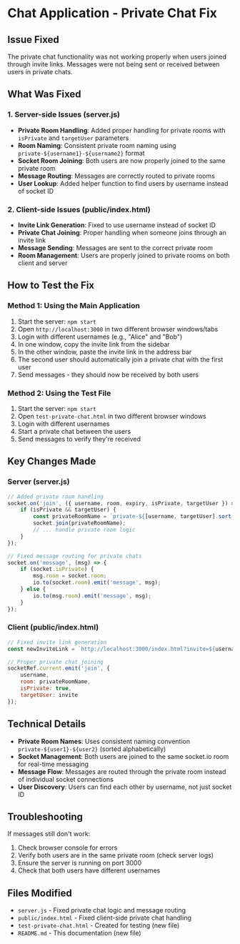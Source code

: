 # Chat Application - Private Chat Fix

## Issue Fixed
The private chat functionality was not working properly when users joined through invite links. Messages were not being sent or received between users in private chats.

## What Was Fixed

### 1. Server-side Issues (server.js)
- **Private Room Handling**: Added proper handling for private rooms with `isPrivate` and `targetUser` parameters
- **Room Naming**: Consistent private room naming using `private-${username1}-${username2}` format
- **Socket Room Joining**: Both users are now properly joined to the same private room
- **Message Routing**: Messages are correctly routed to private rooms
- **User Lookup**: Added helper function to find users by username instead of socket ID

### 2. Client-side Issues (public/index.html)
- **Invite Link Generation**: Fixed to use username instead of socket ID
- **Private Chat Joining**: Proper handling when someone joins through an invite link
- **Message Sending**: Messages are sent to the correct private room
- **Room Management**: Users are properly joined to private rooms on both client and server

## How to Test the Fix

### Method 1: Using the Main Application
1. Start the server: `npm start`
2. Open `http://localhost:3000` in two different browser windows/tabs
3. Login with different usernames (e.g., "Alice" and "Bob")
4. In one window, copy the invite link from the sidebar
5. In the other window, paste the invite link in the address bar
6. The second user should automatically join a private chat with the first user
7. Send messages - they should now be received by both users

### Method 2: Using the Test File
1. Start the server: `npm start`
2. Open `test-private-chat.html` in two different browser windows
3. Login with different usernames
4. Start a private chat between the users
5. Send messages to verify they're received

## Key Changes Made

### Server (server.js)
```javascript
// Added private room handling
socket.on('join', ({ username, room, expiry, isPrivate, targetUser }) => {
    if (isPrivate && targetUser) {
        const privateRoomName = `private-${[username, targetUser].sort().join('-')}`;
        socket.join(privateRoomName);
        // ... handle private room logic
    }
});

// Fixed message routing for private chats
socket.on('message', (msg) => {
    if (socket.isPrivate) {
        msg.room = socket.room;
        io.to(socket.room).emit('message', msg);
    } else {
        io.to(msg.room).emit('message', msg);
    }
});
```

### Client (public/index.html)
```javascript
// Fixed invite link generation
const newInviteLink = `http://localhost:3000/index.html?invite=${username}`;

// Proper private chat joining
socketRef.current.emit('join', { 
    username, 
    room: privateRoomName, 
    isPrivate: true, 
    targetUser: invite 
});
```

## Technical Details

- **Private Room Names**: Uses consistent naming convention `private-${user1}-${user2}` (sorted alphabetically)
- **Socket Management**: Both users are joined to the same socket.io room for real-time messaging
- **Message Flow**: Messages are routed through the private room instead of individual socket connections
- **User Discovery**: Users can find each other by username, not just socket ID

## Troubleshooting

If messages still don't work:
1. Check browser console for errors
2. Verify both users are in the same private room (check server logs)
3. Ensure the server is running on port 3000
4. Check that both users have different usernames

## Files Modified
- `server.js` - Fixed private chat logic and message routing
- `public/index.html` - Fixed client-side private chat handling
- `test-private-chat.html` - Created for testing (new file)
- `README.md` - This documentation (new file)
